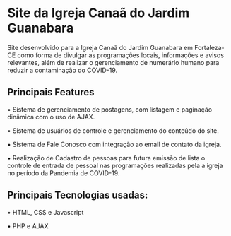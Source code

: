 # Site da Igreja Canaã do Jardim Guanabara

Site desenvolvido para a Igreja Canaã do Jardim Guanabara em Fortaleza-CE como forma de divulgar as programações locais, informações e avisos relevantes, além de realizar o gerenciamento de numerário humano para reduzir a contaminação do COVID-19.

## Principais Features

• Sistema de gerenciamento de postagens, com listagem e paginação dinâmica com o uso de AJAX.

• Sistema de usuários de controle e gerenciamento do conteúdo do site.

• Sistema de Fale Conosco com integração ao email de contato da igreja.

• Realização de Cadastro de pessoas para futura emissão de lista o controle de entrada de pessoal nas programações realizadas pela a igreja no período da Pandemia de COVID-19.

## Principais Tecnologias usadas:

• HTML, CSS e Javascript

• PHP e AJAX
